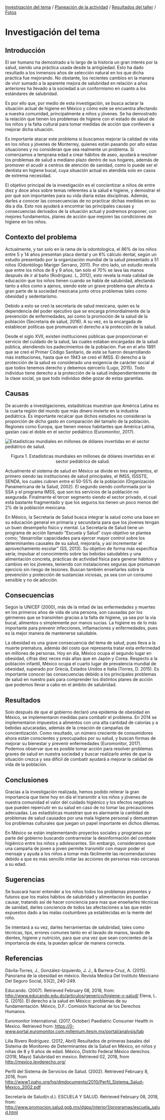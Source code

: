 [Investigación del tema](index.md) / [Planeación de la actividad](planeacion_de_la_actividad.md) / [Resultados del taller](resultados_del_taller.md) / [Fotos](fotos.md)

# Investigación del tema

## Introducción

El ser humano ha demostrado a lo largo de la historia un gran interés por la salud, siendo una práctica usada desde la antigüedad. Esto ha dado resultado a los inmensos años de selección natural en los que dicha práctica fue mejorando. No obstante, los recientes cambios en la manera de vivir sumado a la aparente mejora de salubridad en relación a años anteriores ha llevado a la sociedad a un conformismo en cuanto a los estándares de salubridad.

Es por ello que, por medio de esta investigación, se busca aclarar la situación actual  de higiene en México y cómo este se encuentra afectando a nuestra comunidad, principalmente a niños y jóvenes. Se ha demostrado la relación que tienen los problemas de higiene con el estado de salud de los niños y la falta cultural para tomar medidas de acción que conlleven a mejorar dicha situación.

Es importante atacar este problema si buscamos mejorar la calidad de vida en los niños y jóvenes de Monterrey, quienes están pasando por alto estas situaciones y no consideran que sea realmente un problema. Si comenzamos a temprana edad a crear hábitos de aseo, ayudará a resolver los problemas de salud a mediano plazo dentro de sus hogares, además de promover el acudir a centros de atención de sanidad, como lo puede ser el dentista en higiene bucal, cuya situación actual es atendida solo en casos de extrema necesidad.

El objetivo principal de la investigación es el concientizar a niños de entre diez y doce años sobre temas referentes a la salud e higiene, y demostrar el por qué son importantes para su vida diaria estas disciplinas. Además, darles a conocer las consecuencias de no practicar dichas medidas en su día a día. Esto nos ayudará a encontrar las principales causas y consecuencias derivados de la situación actual y podremos proponer, con mejores fundamentos, planes de acción que mejoren las condiciones de higiene en los niños.

## Contexto del problema

Actualmente, y tan solo en la rama de la odontologica, el 86% de los niños entre 5 y 14 años presentan placa dental y un 6% cálculo dental, según un estudio presentado por la organización mundial de la salud presentado a 51 niños (Odontólogo Mariger Serrano, 2011). Por otro lado, un estudio revela que entre los niños de 8 y 9 años, tan solo el 70% se lava las manos después de ir al baño (Rodríguez. L, 2012), esto revela la mala calidad de educación que los niños tienen cuando se habla de salubridad, afectando tanto a ellos como a ajenos, siendo este un grave problema que afecta a gran parte de la sociedad mexicana junto otros problemas tales como obesidad y sedentarismo.

Debido a esto se creó la secretaría de salud mexicana, quien es la dependencia del poder ejecutivo que se encarga primordialmente de la prevención de enfermedades, así como la promoción de la salud de la población (Secretaria de salud, 2016). A su vez, es la encargada de establecer políticas que promuevan el derecho a la protección de la salud.

Desde el siglo XVII, existen instituciones públicas que proporcionan el servicio del cuidado de la salud, las cuales estaban encargadas de la salud pública, atendiendo los padecimientos de la población. Fue en el año 1891 que se creó el Primer Código Sanitario, de este se fueron desarrollando más instituciones, hasta que en 1943 se creó el IMSS. El derecho a la protección de la salud es considerado una exigencia de carácter social al que todos tenemos derecho y debemos ejercerlo (Lugo, 2015). Todo individuo tiene derecho a la protección de la salud independientemente de la clase social, ya que todo individuo debe gozar de estas garantías.

## Causas

De acuerdo a investigaciones, estadísticas muestran que América Latina es la cuarta región del mundo que más dinero invierte en la industria pediátrica. Es importante recalcar que dichos estudios no consideran la proporción de dicho gasto en comparación del tamaño de la población. Regiones como Europa, que tienen menos habitantes que América Latina, gastan casi el doble en el sector pediátrico (Euromonitor, 2017).

![Estadísticas mundiales en millones de dólares invertidas en el sector pediátrico de salud.](Picture1.png)
<p style="text-align: center;">Figura 1. Estadísticas mundiales en millones de dólares invertidas en el sector pediátrico de salud.</p>

Actualmente el sistema de salud en México se divide en tres segmentos, el primero siendo las instituciones de salud principales, el IMSS, ISSSTE, SENDA, los cuales cubren entre el 50-55% de la población (Organización Panamericana de la Salud, 2002). El segundo siendo conformada por la SSA y el programa IMSS, que son los servicios de la población no asegurada. Finalmente el tercer segmento siendo el sector privado, el cual está bastante fragmentado y que los seguros los tienen un poco menos del 2% de la población mexicana. 

En México, la Secretaría de Salud busca integrar la salud como una base en su educación general en primaria y secundaria para que los jóvenes tengan un buen desempeño físico y mental. La Secretaría de Salud tiene un programa de acción llamado “Escuela y Salud” cuyo objetivo se plantea como; “desarrollar capacidades para ejercer mayor control sobre los determinantes causales de su salud, mejorarla, y así incrementar el aprovechamiento escolar” (SS, 2013). Su objetivo de forma más específica sería; impulsar el conocimiento sobre las bebidas saludables y una alimentación concreta, prácticas de actividad física para generar hábitos y cambios en los jóvenes, teniendo con instalaciones seguras que promuevan ejercicio sin riesgo de lesiones. Buscan también enseñarles sobre la prevención y protección de sustancias viciosas, ya sea con un consumo sensible y no de adicción. 

## Consecuencias

Según la UNICEF (2000), más de la mitad de las enfermedades y muertes en los primeros años de vida de una persona, son causadas por los gérmenes que se transmiten gracias a la falta de higiene, ya sea por la vía bucal, alimentos o simplemente por manos sucias. La higiene es de lo más importante para prevenir infecciones, inflamaciones y enfermedades, pues es la mejor manera de mantenerse saludable.

La obesidad es una grave consecuencia del tema de salud, pues lleva a la muerte prematura, además del costo que representa tratar esta enfermedad en millones de personas. Hoy en día, México ocupa el segundo lugar en obesidad, cifras diez veces más altas que en Japón y Corea. Respecto a la población infantil, México ocupa el cuarto lugar de prevalencia mundial de obesidad, superado por Grecia, Estados Unidos e Italia (Torres, D. 2015). Es importante conocer las consecuencias debido a los principales problemas de salud en nuestro país para comprender los distintos planes de acción que podemos llevar a cabo en el ámbito de salubridad.

## Resultados

Solo después de que el gobierno declaró una epidemia de obesidad en México, se implementaron medidas para combatir el problema. En 2014 se implementaron impuestos a alimentos con una alta cantidad de calorías y a bebidas azucaradas, además de la creación de campañas de concientización. Como resultado, un número creciente de consumidores ahora están conscientes y preocupados por su salud, y buscan formas de mejorar su bienestar y prevenir enfermedades (Euromonitor, 2017). Podemos observar que es posible tomar acción para resolver problemas graves de salud en nuestra sociedad y buscar realizarlo antes de que la situación crezca y sea difícil de combatir ayudará a mejorar la calidad de vida de la población.

## Conclusiones

Gracias a la investigación realizada, hemos podido reiterar la gran importancia que tiene hoy en día el transmitir a los niños y jóvenes de nuestra comunidad el valor del cuidado higiénico y los efectos negativos que pueden repercutir en su salud en caso de no tomar las precauciones adecuadas. Las estadísticas muestran que es alarmante la cantidad de problemas de salud causados por una mala higiene personal y demuestran los problemas culturales que juegan un papel importante en dichos dilemas.

En México se están implementando proyectos sociales y programas por parte del gobierno buscando contrarrestar la desinformación del combate higiénico entre los niños y adolescentes. Sin embargo, consideramos que una campaña de joven a joven permite transmitir con mayor poder el mensaje y ayuda a los niños a tomar más fácilmente las recomendaciones debido a que es más sencillo imitar las acciones de personas más cercanas a su edad.

## Sugerencias

Se buscará hacer entender a los niños todos los problemas presentes y futuros que los malos hábitos de salubridad y alimentación les puedan causar, tratando así de hacer conciencia para mas que enseñarles técnicas de sanidad, darles conciencia de todos las afectaciones a las que están expuestos dado a las malas costumbres ya establecidas en la mente del niño.

Se intentará a su vez, darles herramientas de salubridad, tales como técnicas, tips, errores comunes tanto en el lavado de manos, lavado de dientes, higiene y nutrición, para que una vez que sean concientes de la importancia de esta, la puedan aplicar de manera correcta.

## Referencias

Dávila-Torres, J., González-Izquierdo, J. J., & Barrera-Cruz, A. (2015). Panorama de la obesidad en méxico. Revista Medica Del Instituto Mexicano Del Seguro Social, 53(2), 240-249.

Educando. (2007). Retrieved February 08, 2018, from: http://www.educando.edu.do/articulos/generico/higiene-y-salud/
Elena, L. G. (2015). El derecho a la salud en México: problemas de su fundamentación. México, D.F.: Comisión Nacional de los Derechos Humanos.

Euromonitor International. (2017, October) Paediatric Consumer Health in Mexico. Retrieved from: https://0-www.portal.euromonitor.com.millenium.itesm.mx/portal/analysis/tab

Lilia Rivero Rodríguez. (2012, Abril) Resultados de primeras basales del Sistema de Monitoreo de Determinantes de la Salud en México, en niños y niñas de 8 y 9 años de edad. México, Distrito Federal
México derechos.(2018, Mayo) Salubridad en mexico. Retrieved 02, 2018, from http://mexico.leyderecho.org/

Perfil del Sistema de Servicios de Salud. (2002). Retrieved February 8, 2018, from http://www1.paho.org/hq/dmdocuments/2010/Perfil_Sistema_Salud-Mexico_2002.pdf

Secretaría de Salud(n.d.). ESCUELA Y SALUD. Retrieved February 08, 2018, from: http://www.promocion.salud.gob.mx/dgps/interior1/programas/escuela_salud.html

